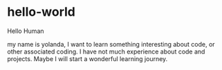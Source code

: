 # hello-world

Hello Human

my name is  yolanda, I want to learn something interesting about code, or other associated coding.
I have not much experience about code and projects. Maybe I will start a wonderful learning journey.
